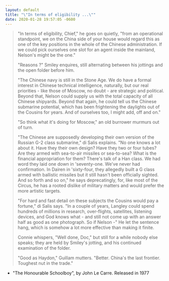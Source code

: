 ```yaml
---
layout: default
title: "\"In terms of eligibility ...\""
date: 2020-01-28 19:57:05 -0600
---
```


> <p>"In terms of eligibility, Chief," he goes on quietly, "from an operational standpoint, we on the China side of your house would regard this as one of the key positions in the whole of the Chinese administration. If we could pick ourselves one slot for an agent inside the mainland, Nelson's might be the one."</p>  
> <p>"Reasons ?" Smiley enquires, still alternating between his jottings and the open folder before him.</p>  
> <p>"The Chinese navy is still in the Stone Age. We do have a formal interest in Chinese technical intelligence, naturally, but our real priorities - like those of Moscow, no doubt - are strategic and political. Beyond that, Nelson could supply us with the total capacity of all Chinese shipyards. Beyond that again, he could tell us the Chinese submarine potential, which has been frightening the daylights out of the Cousins for years. And of ourselves too, I might add, off and on."</p>  
> <p>"So think what it's doing for Moscow," an old burrower murmurs out of turn.</p>  
> <p>"The Chinese are supposedly developing their own version of the Russian G-2 class submarine," di Salis explains. "No one knows a lot about it. Have they their own design? Have they two or four tubes? Are they armed with sea-to-air missiles or sea-to-sea? What is the financial appropriation for them? There's talk of a Han class. We had word they laid one down in 'seventy-one. We've never had confirmation. In Dairen in 'sixty-four, they allegedly built a G class armed with ballistic missiles but it still hasn't been officially sighted. And so forth and so on," he says deprecatingly, for, like most of the Circus, he has a rooted dislike of military matters and would prefer the more artistic targets.</p>  
> <p>"For hard and fast detail on these subjects the Cousins would pay a fortune," di Salis says. "In a couple of years, Langley could spend hundreds of millions in research, over-flights, satellites, listening devices, and God knows what - and still not come up with an answer half as good as one photograph. So if Nelson -" He let the sentence hang, which is somehow a lot more effective than making it finite.</p>  
> <p>Connie whispers, "Well done, Doc," but still for a while nobody else speaks; they are held by Smiley's jotting, and his continued examination of the folder.</p>  
> <p>"Good as Haydon," Guillam mutters. "Better. China's the last frontier. Toughest nut in the trade."</p>  

- "The Honourable Schoolboy", by John Le Carre. Released in 1977

